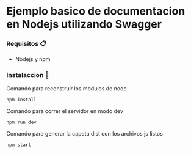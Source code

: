 # Ejemplo basico de documentacion en Nodejs utilizando Swagger


### Requisitos 📋

- Nodejs y npm

### Instalaccion 🔧

Comando para reconstruir los modulos de node
```
npm install
```

Comando para correr el servidor en modo dev
```
npm run dev
```

Comando para generar la capeta dist con los archivos js listos
```
npm start
```